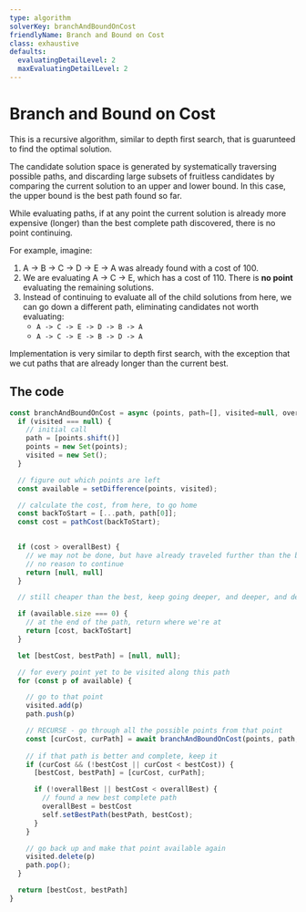 ```yaml
---
type: algorithm
solverKey: branchAndBoundOnCost
friendlyName: Branch and Bound on Cost
class: exhaustive
defaults:
  evaluatingDetailLevel: 2
  maxEvaluatingDetailLevel: 2
---
```



# Branch and Bound on Cost

This is a recursive algorithm, similar to depth first search, that is guarunteed to find the optimal solution.

The candidate solution space is generated by systematically traversing possible paths, and discarding large subsets of fruitless candidates by comparing the current solution to an upper and lower bound. In this case, the upper bound is the best path found so far.

While evaluating paths, if at any point the current solution is already more expensive (longer) than the best complete path discovered, there is no point continuing.

For example, imagine:

  1. A -> B -> C -> D -> E -> A was already found with a cost of 100.
  2. We are evaluating A -> C -> E, which has a cost of 110. There is **no point** evaluating the remaining solutions.
  3. Instead of continuing to evaluate all of the child solutions from here, we can go down a different path, eliminating candidates not worth evaluating:
      - ```A -> C -> E -> D -> B -> A```
      - ```A -> C -> E -> B -> D -> A```


Implementation is very similar to depth first search, with the exception that we cut paths that are already longer than the current best.


## The code

```javascript
const branchAndBoundOnCost = async (points, path=[], visited=null, overallBest=Infinity) => {
  if (visited === null) {
    // initial call
    path = [points.shift()]
    points = new Set(points);
    visited = new Set();
  }

  // figure out which points are left
  const available = setDifference(points, visited);

  // calculate the cost, from here, to go home
  const backToStart = [...path, path[0]];
  const cost = pathCost(backToStart);
  

  if (cost > overallBest) {
    // we may not be done, but have already traveled further than the best path
    // no reason to continue
    return [null, null]
  }

  // still cheaper than the best, keep going deeper, and deeper, and deeper...

  if (available.size === 0) {
    // at the end of the path, return where we're at
    return [cost, backToStart] 
  }

  let [bestCost, bestPath] = [null, null];

  // for every point yet to be visited along this path
  for (const p of available) {

    // go to that point
    visited.add(p)
    path.push(p)

    // RECURSE - go through all the possible points from that point
    const [curCost, curPath] = await branchAndBoundOnCost(points, path, visited, overallBest);
    
    // if that path is better and complete, keep it
    if (curCost && (!bestCost || curCost < bestCost)) {
      [bestCost, bestPath] = [curCost, curPath];

      if (!overallBest || bestCost < overallBest) {
        // found a new best complete path
        overallBest = bestCost
        self.setBestPath(bestPath, bestCost);
      }
    }

    // go back up and make that point available again
    visited.delete(p)
    path.pop();
  }

  return [bestCost, bestPath]
}
```
